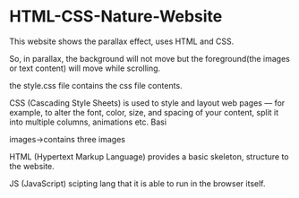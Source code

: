 # HTML-CSS-Nature-Website
This website shows the parallax effect, uses HTML and CSS.

So, in parallax, the background will not move but the foreground(the images or text content) 
will move while scrolling.

the style.css file contains the css file contents.

CSS (Cascading Style Sheets) is used to style and layout web pages — for example, to alter the font,
color, size, and spacing of your content, split it into multiple columns, animations etc.
Basi

images->contains three images 

HTML (Hypertext Markup Language) provides a basic skeleton, structure to the website.

JS (JavaScript) scipting lang that it is able to run in the browser itself.

